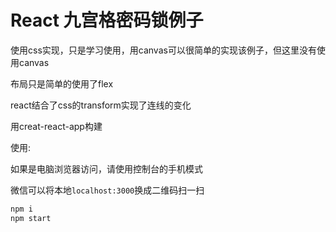 # React 九宫格密码锁例子
使用css实现，只是学习使用，用canvas可以很简单的实现该例子，但这里没有使用canvas

布局只是简单的使用了flex

react结合了css的transform实现了连线的变化

用creat-react-app构建


使用:

如果是电脑浏览器访问，请使用控制台的手机模式

微信可以将本地`localhost:3000`换成二维码扫一扫

```bash
npm i
npm start
```
